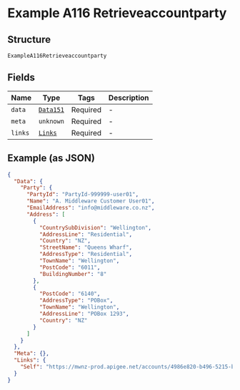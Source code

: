 
# Example A116 Retrieveaccountparty

## Structure

`ExampleA116Retrieveaccountparty`

## Fields

| Name | Type | Tags | Description |
|  --- | --- | --- | --- |
| `data` | [`Data151`](../../doc/models/data-151.md) | Required | - |
| `meta` | `unknown` | Required | - |
| `links` | [`Links`](../../doc/models/links.md) | Required | - |

## Example (as JSON)

```json
{
  "Data": {
    "Party": {
      "PartyId": "PartyId-999999-user01",
      "Name": "A. Middleware Customer User01",
      "EmailAddress": "info@middleware.co.nz",
      "Address": [
        {
          "CountrySubDivision": "Wellington",
          "AddressLine": "Residential",
          "Country": "NZ",
          "StreetName": "Queens Wharf",
          "AddressType": "Residential",
          "TownName": "Wellington",
          "PostCode": "6011",
          "BuildingNumber": "8"
        },
        {
          "PostCode": "6140",
          "AddressType": "POBox",
          "TownName": "Wellington",
          "AddressLine": "POBox 1293",
          "Country": "NZ"
        }
      ]
    }
  },
  "Meta": {},
  "Links": {
    "Self": "https://mwnz-prod.apigee.net/accounts/4986e820-b496-5215-b650-2e9fcd65f50b/party"
  }
}
```

